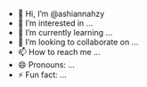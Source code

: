 - 👋 Hi, I’m @ashiannahzy
- 👀 I’m interested in ...
- 🌱 I’m currently learning ...
- 💞️ I’m looking to collaborate on ...
- 📫 How to reach me ...
- 😄 Pronouns: ...
- ⚡ Fun fact: ...

<!---
ashiannahzy/ashiannahzy is a ✨ special ✨ repository because its `README.md` (this file) appears on your GitHub profile.
You can click the Preview link to take a look at your changes.
--->

